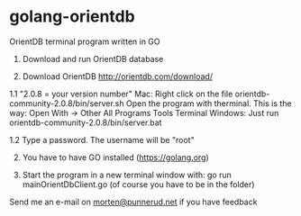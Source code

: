# golang-orientdb
OrientDB terminal program written in GO
1. Download and run OrientDB database
  
1. Download OrientDB http://orientdb.com/download/
  
1.1   "2.0.8 = your version number"
        Mac:  Right click on the file orientdb-community-2.0.8/bin/server.sh
              Open the program with therminal. This is the way:
              Open With -> Other
              All Programs
              Tools
              Terminal
        Windows: Just run orientdb-community-2.0.8/bin/server.bat

1.2 Type a password. The username will be "root"


2. You have to have GO installed (https://golang.org)

3. Start the program in a new terminal window with:
    go run mainOrientDbClient.go
    (of course you have to be in the folder)

Send me an e-mail on morten@punnerud.net if you have feedback
